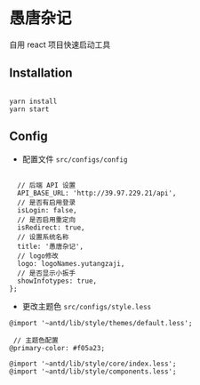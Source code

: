 # 愚唐杂记

自用 react 项目快速启动工具

## Installation

```

yarn install
yarn start
```

## Config

- 配置文件
  `src/configs/config`

```

  // 后端 API 设置
  API_BASE_URL: 'http://39.97.229.21/api',
  // 是否有启用登录
  isLogin: false,
  // 是否启用重定向
  isRedirect: true,
  // 设置系统名称
  title: '愚唐杂记',
  // logo修改
  logo: logoNames.yutangzaji,
  // 是否显示小扳手
  showInfotypes: true,
};

```

- 更改主题色
  `src/configs/style.less`

```
@import '~antd/lib/style/themes/default.less';

 // 主题色配置
@primary-color: #f05a23;

@import '~antd/lib/style/core/index.less';
@import '~antd/lib/style/components.less';

```

